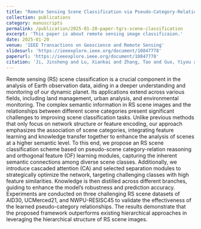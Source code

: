 ```yaml
---
title: "Remote Sensing Scene Classification via Pseudo-Category-Relationand Orthogonal Feature Learning"
collection: publications
category: manuscripts
permalink: /publication/2025-01-20-paper-tgrs-scene-classification
excerpt: 'This paper is about remote sensing image classificaion.'
date: 2025-01-20
venue: 'IEEE Transactions on Geoscience and Remote Sensing'
slidesurl: 'https://ieeexplore.ieee.org/document/10847778'
paperurl: 'https://ieeexplore.ieee.org/document/10847778'
citation: 'Ji, Jinsheng and Lu, Xiankai and Zhang, Tao and Guo, Yiyou and Yang, Gongping, "Remote Sensing Scene Classification via Pseudo-Category-Relationand Orthogonal Feature Learning," in IEEE Transactions on Geoscience and Remote Sensing, vol. 63, pp. 1-14, 2025, Art no. 5607614, doi: 10.1109/TGRS.2025.3531927.'
---
```

Remote sensing (RS) scene classification is a crucial component in the analysis of Earth observation data, aiding in a deeper understanding and monitoring of our dynamic planet. Its applications extend across various fields, including land management, urban analysis, and environmental monitoring. The complex semantic information in RS scene images and the relationships between different scene categories present significant challenges to improving scene classification tasks. Unlike previous methods that only focus on network structure or feature encoding, our approach emphasizes the association of scene categories, integrating feature learning and knowledge transfer together to enhance the analysis of scenes at a higher semantic level. To this end, we propose an RS scene classification scheme based on pseudo-scene category-relation reasoning and orthogonal feature (OF) learning modules, capturing the inherent semantic connections among diverse scene classes. Additionally, we introduce cascaded attention (CA) and selected separation modules to strategically optimize the network, targeting challenging classes with high feature similarities. Knowledge is then distilled across different branches, guiding to enhance the model’s robustness and prediction accuracy. Experiments are conducted on three challenging RS scene datasets of AID30, UCMerced21, and NWPU-RESISC45 to validate the effectiveness of the learned pseudo-category relationships. The results demonstrate that the proposed framework outperforms existing hierarchical approaches in leveraging the hierarchical structure of RS scene images.
